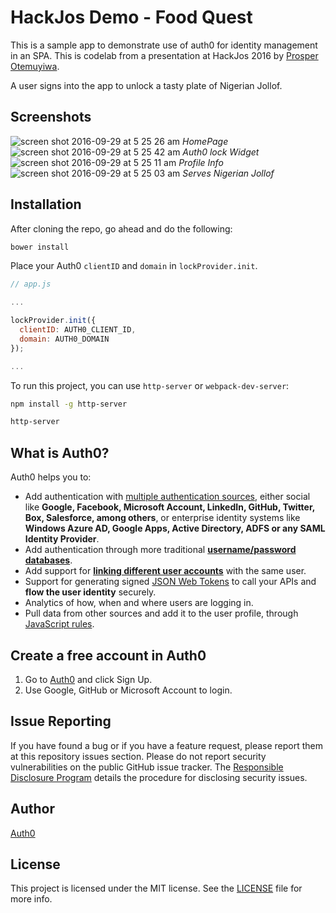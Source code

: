 # HackJos Demo - Food Quest

This is a sample app to demonstrate use of auth0 for identity management in an SPA. This is codelab from a presentation at HackJos 2016 by [Prosper Otemuyiwa](https://github.com/unicodeeloper).

A user signs into the app to unlock a tasty plate of Nigerian Jollof.

## Screenshots

![screen shot 2016-09-29 at 5 25 26 am](https://cloud.githubusercontent.com/assets/2946769/18939004/b79e42a8-8605-11e6-85de-b509ebff9570.png)
_HomePage_
![screen shot 2016-09-29 at 5 25 42 am](https://cloud.githubusercontent.com/assets/2946769/18939006/b79f314a-8605-11e6-971d-29bf4470d7ba.png)
_Auth0 lock Widget_
![screen shot 2016-09-29 at 5 25 11 am](https://cloud.githubusercontent.com/assets/2946769/18939005/b79ebf26-8605-11e6-975b-cd57b76a3d60.png)
_Profile Info_
![screen shot 2016-09-29 at 5 25 03 am](https://cloud.githubusercontent.com/assets/2946769/18939008/b7a0bd9e-8605-11e6-8770-f81113ba3dbc.png)
_Serves Nigerian Jollof_


## Installation

After cloning the repo, go ahead and do the following:

```bash
bower install
```

Place your Auth0 `clientID` and `domain` in `lockProvider.init`.

```js
// app.js

...

lockProvider.init({
  clientID: AUTH0_CLIENT_ID,
  domain: AUTH0_DOMAIN
});

...
```

To run this project, you can use `http-server` or `webpack-dev-server`:

```bash
npm install -g http-server

http-server
```

## What is Auth0?

Auth0 helps you to:

* Add authentication with [multiple authentication sources](https://docs.auth0.com/identityproviders), either social like **Google, Facebook, Microsoft Account, LinkedIn, GitHub, Twitter, Box, Salesforce, among others**, or enterprise identity systems like **Windows Azure AD, Google Apps, Active Directory, ADFS or any SAML Identity Provider**.
* Add authentication through more traditional **[username/password databases](https://docs.auth0.com/mysql-connection-tutorial)**.
* Add support for **[linking different user accounts](https://docs.auth0.com/link-accounts)** with the same user.
* Support for generating signed [JSON Web Tokens](https://docs.auth0.com/jwt) to call your APIs and **flow the user identity** securely.
* Analytics of how, when and where users are logging in.
* Pull data from other sources and add it to the user profile, through [JavaScript rules](https://docs.auth0.com/rules).

## Create a free account in Auth0

1. Go to [Auth0](https://auth0.com) and click Sign Up.
2. Use Google, GitHub or Microsoft Account to login.

## Issue Reporting

If you have found a bug or if you have a feature request, please report them at this repository issues section. Please do not report security vulnerabilities on the public GitHub issue tracker. The [Responsible Disclosure Program](https://auth0.com/whitehat) details the procedure for disclosing security issues.

## Author

[Auth0](auth0.com)

## License

This project is licensed under the MIT license. See the [LICENSE](LICENSE) file for more info.
